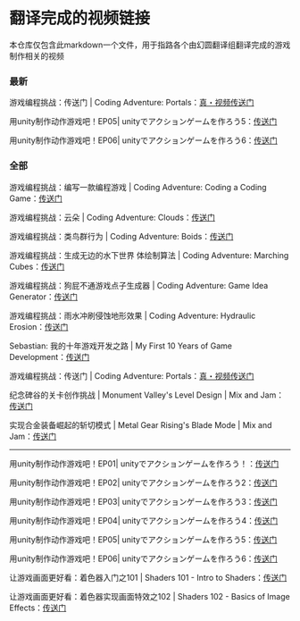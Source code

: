 # 翻译完成的视频链接

本仓库仅包含此markdown一个文件，用于指路各个由幻圆翻译组翻译完成的游戏制作相关的视频



### 最新

游戏编程挑战：传送门 | Coding Adventure: Portals：[真・视频传送门](https://www.bilibili.com/video/av87844960)

用unity制作动作游戏吧！EP05| unityでアクションゲームを作ろう5：[传送门](https://www.bilibili.com/video/av85250792)

用unity制作动作游戏吧！EP06| unityでアクションゲームを作ろう6：[传送门](https://www.bilibili.com/video/av88157244)



### 全部

游戏编程挑战：编写一款编程游戏 | Coding Adventure: Coding a Coding Game：[传送门](www.bilibili.com/video/av75645898)

游戏编程挑战：云朵 | Coding Adventure: Clouds：[传送门]( https://www.bilibili.com/video/av77048065 )

游戏编程挑战：类鸟群行为 | Coding Adventure: Boids：[传送门]( https://www.bilibili.com/video/av78704025 )

游戏编程挑战：生成无边的水下世界 体绘制算法 | Coding Adventure: Marching Cubes：[传送门]( https://www.bilibili.com/video/av79262663 )

游戏编程挑战：狗屁不通游戏点子生成器 | Coding Adventure: Game Idea Generator：[传送门]( https://www.bilibili.com/video/av79418020 )

游戏编程挑战：雨水冲刷侵蚀地形效果 | Coding Adventure: Hydraulic Erosion：[传送门]( https://www.bilibili.com/video/av82192772 )

Sebastian: 我的十年游戏开发之路 | My First 10 Years of Game Development：[传送门](https://www.bilibili.com/video/av82391422)

游戏编程挑战：传送门 | Coding Adventure: Portals：[真・视频传送门](https://www.bilibili.com/video/av87844960)

纪念碑谷的关卡创作挑战 | Monument Valley's Level Design | Mix and Jam：[传送门]( https://www.bilibili.com/video/av77692640 )

实现合金装备崛起的斩切模式 | Metal Gear Rising's Blade Mode | Mix and Jam：[传送门]( https://www.bilibili.com/video/av77844244 )

------

用unity制作动作游戏吧！EP01| unityでアクションゲームを作ろう！：[传送门]( https://www.bilibili.com/video/av77970254 )

用unity制作动作游戏吧！EP02| unityでアクションゲームを作ろう2：[传送门]( https://www.bilibili.com/video/av78661155 )

用unity制作动作游戏吧！EP03| unityでアクションゲームを作ろう3：[传送门](https://www.bilibili.com/video/av79662187)

用unity制作动作游戏吧！EP04| unityでアクションゲームを作ろう4：[传送门](https://www.bilibili.com/video/av83411630)

用unity制作动作游戏吧！EP05| unityでアクションゲームを作ろう5：[传送门](https://www.bilibili.com/video/av85250792)

用unity制作动作游戏吧！EP06| unityでアクションゲームを作ろう6：[传送门](https://www.bilibili.com/video/av88157244)

让游戏画面更好看：着色器入门之101 | Shaders 101 - Intro to Shaders：[传送门]( https://www.bilibili.com/video/av79036466 )

让游戏画面更好看：着色器实现画面特效之102 | Shaders 102 - Basics of Image Effects：[传送门]( https://www.bilibili.com/video/av79777381 )